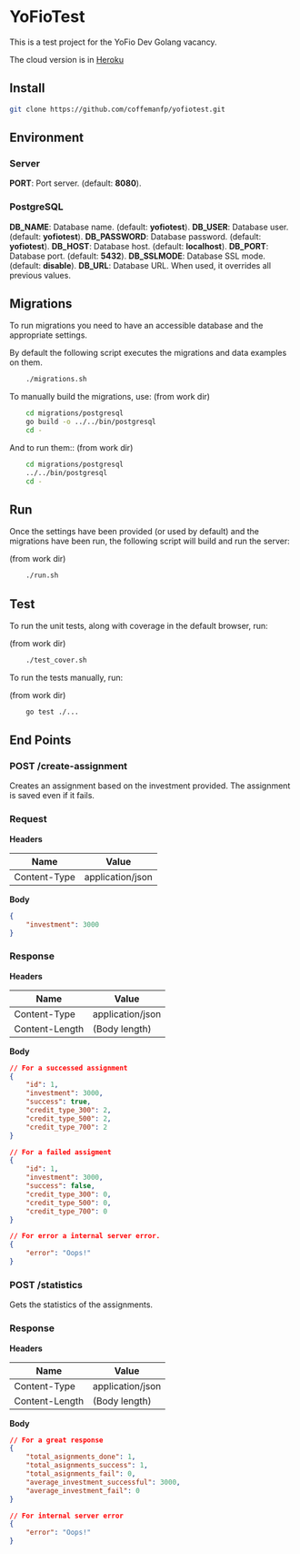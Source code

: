 # YoFioTest
This is a test project for the YoFio Dev Golang vacancy.

The cloud version is in [Heroku](http://yofiotest.herokuapp.com/)

## Install

```sh
git clone https://github.com/coffemanfp/yofiotest.git
```


## Environment

### Server
**PORT**: Port server.                   (default: **8080**).


### PostgreSQL 
**DB_NAME**: Database name.         (default: **yofiotest**).
**DB_USER**: Database user.        (default: **yofiotest**).
**DB_PASSWORD**: Database password. (default: **yofiotest**).
**DB_HOST**: Database host.           (default: **localhost**).
**DB_PORT**: Database port.         (default: **5432**).
**DB_SSLMODE**: Database SSL mode.     (default: **disable**).
**DB_URL**: Database URL. When used, it overrides all previous values.


## Migrations
To run migrations you need to have an accessible database and the appropriate settings.

By default the following script executes the migrations and data examples on them.

```sh
    ./migrations.sh
```

To manually build the migrations, use:
(from work dir)

```sh
    cd migrations/postgresql
    go build -o ../../bin/postgresql
    cd -
```

And to run them::
(from work dir)

```sh
    cd migrations/postgresql
    ../../bin/postgresql
    cd -
```


## Run

Once the settings have been provided (or used by default) and the migrations have been run, the following script will build and run the server:

(from work dir)

```sh
    ./run.sh
```


## Test

To run the unit tests, along with coverage in the default browser, run:

(from work dir)

```sh
    ./test_cover.sh
```

To run the tests manually, run:

(from work dir)

```sh
    go test ./...
```


## End Points

### POST /create-assignment

Creates an assignment based on the investment provided. The assignment is saved even if it fails.

### Request

**Headers**

| Name         | Value            |
| ------------ | ---------------- |
| Content-Type | application/json |

**Body**

```json
{
    "investment": 3000
}
```


### Response

**Headers**

| Name           | Value            |
| -------------- | ---------------- |
| Content-Type   | application/json |
| Content-Length | (Body length)    |

**Body**

```json
// For a successed assignment
{
    "id": 1,
    "investment": 3000,
    "success": true,
    "credit_type_300": 2,
    "credit_type_500": 2,
    "credit_type_700": 2
}

// For a failed assigment
{
    "id": 1,
    "investment": 3000,
    "success": false,
    "credit_type_300": 0,
    "credit_type_500": 0,
    "credit_type_700": 0
}

// For error a internal server error.
{
    "error": "Oops!"
}
```


### POST /statistics

Gets the statistics of the assignments.

### Response

**Headers**

| Name           | Value            |
| -------------- | ---------------- |
| Content-Type   | application/json |
| Content-Length | (Body length)    |

**Body**

```json
// For a great response
{
    "total_asignments_done": 1,
    "total_asignments_success": 1,
    "total_asignments_fail": 0,
    "average_investment_successful": 3000,
    "average_investment_fail": 0
}

// For internal server error
{
    "error": "Oops!"
}
```

